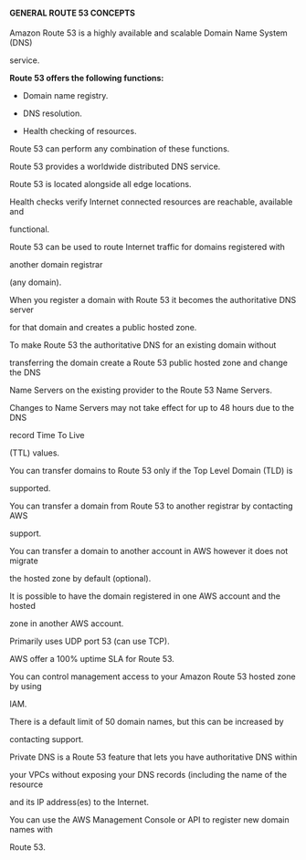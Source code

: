 #### GENERAL ROUTE 53 CONCEPTS


Amazon Route 53 is a highly available and scalable Domain Name System (DNS)

service.


**Route 53 offers the following functions:**


- Domain name registry.

- DNS resolution.

- Health checking of resources.


Route 53 can perform any combination of these functions.


Route 53 provides a worldwide distributed DNS service.


Route 53 is located alongside all edge locations.


Health checks verify Internet connected resources are reachable, available and

functional.


Route 53 can be used to route Internet traffic for domains registered with

another domain registrar

(any domain).


When you register a domain with Route 53 it becomes the authoritative DNS server

for that domain and creates a public hosted zone.


To make Route 53 the authoritative DNS for an existing domain without

transferring the domain create a Route 53 public hosted zone and change the DNS

Name Servers on the existing provider to the Route 53 Name Servers.


Changes to Name Servers may not take effect for up to 48 hours due to the DNS

record Time To Live

(TTL) values.


You can transfer domains to Route 53 only if the Top Level Domain (TLD) is

supported.


You can transfer a domain from Route 53 to another registrar by contacting AWS

support.


You can transfer a domain to another account in AWS however it does not migrate

the hosted zone by default (optional).


It is possible to have the domain registered in one AWS account and the hosted

zone in another AWS account.


Primarily uses UDP port 53 (can use TCP).


AWS offer a 100% uptime SLA for Route 53.


You can control management access to your Amazon Route 53 hosted zone by using

IAM.


There is a default limit of 50 domain names, but this can be increased by

contacting support.


Private DNS is a Route 53 feature that lets you have authoritative DNS within

your VPCs without exposing your DNS records (including the name of the resource

and its IP address(es) to the Internet.


You can use the AWS Management Console or API to register new domain names with

Route 53.

